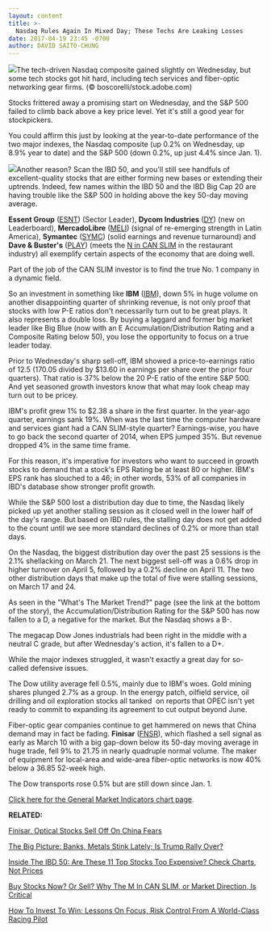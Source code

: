 ```yaml
---
layout: content
title: >-
  Nasdaq Rules Again In Mixed Day; These Techs Are Leaking Losses
date: 2017-04-19 23:45 -0700
author: DAVID SAITO-CHUNG
---
```






![](https://www.investors.com/wp-content/uploads/2017/04/Datacenter-2-BigPic-4.19.17.jpg)The tech-driven Nasdaq composite gained slightly on Wednesday, but some tech stocks got hit hard, including tech services and fiber-optic networking gear firms. (© boscorelli/stock.adobe.com)









Stocks frittered away a promising start on Wednesday, and the S&P 500 failed to climb back above a key price level. Yet it's still a good year for stockpickers.


You could affirm this just by looking at the year-to-date performance of the two major indexes, the Nasdaq composite (up 0.2% on Wednesday, up 8.9% year to date) and the S&P 500 (down 0.2%, up just 4.4% since Jan. 1).


![](https://www.investors.com/wp-content/uploads/2017/04/MP041917-161x300.png)Another reason? Scan the IBD 50, and you'll still see handfuls of excellent-quality stocks that are either forming new bases or extending their uptrends. Indeed, few names within the IBD 50 and the IBD Big Cap 20 are having trouble like the S&P 500 in holding above the key 50-day moving average.


**Essent Group** ([ESNT](https://research.investors.com/quote.aspx?symbol=ESNT)) (Sector Leader), **Dycom Industries** ([DY](https://research.investors.com/quote.aspx?symbol=DY)) (new on Leaderboard), **MercadoLibre** ([MELI](https://research.investors.com/quote.aspx?symbol=MELI)) (signal of re-emerging strength in Latin America), **Symantec** ([SYMC](https://research.investors.com/quote.aspx?symbol=SYMC)) (solid earnings and revenue turnaround) and **Dave & Buster's** ([PLAY](https://research.investors.com/quote.aspx?symbol=PLAY)) (meets the [N in CAN SLIM](https://www.investors.com/ibd-university/can-slim/) in the restaurant industry) all exemplify certain aspects of the economy that are doing well.


Part of the job of the CAN SLIM investor is to find the true No. 1 company in a dynamic field.


So an investment in something like **IBM** ([IBM](https://research.investors.com/quote.aspx?symbol=IBM)), down 5% in huge volume on another disappointing quarter of shrinking revenue, is not only proof that stocks with low P-E ratios don't necessarily turn out to be great plays. It also represents a double loss. By buying a laggard and former big market leader like Big Blue (now with an E Accumulation/Distribution Rating and a Composite Rating below 50), you lose the opportunity to focus on a true leader today.


Prior to Wednesday's sharp sell-off, IBM showed a price-to-earnings ratio of 12.5 (170.05 divided by $13.60 in earnings per share over the prior four quarters). That ratio is 37% below the 20 P-E ratio of the entire S&P 500. And yet seasoned growth investors know that what may look cheap may turn out to be pricey.


IBM's profit grew 1% to $2.38 a share in the first quarter. In the year-ago quarter, earnings sank 19%. When was the last time the computer hardware and services giant had a CAN SLIM-style quarter? Earnings-wise, you have to go back the second quarter of 2014, when EPS jumped 35%. But revenue dropped 4% in the same time frame.


For this reason, it's imperative for investors who want to succeed in growth stocks to demand that a stock's EPS Rating be at least 80 or higher. IBM's EPS rank has slouched to a 46; in other words, 53% of all companies in IBD's database show stronger profit growth.


While the S&P 500 lost a distribution day due to time, the Nasdaq likely picked up yet another stalling session as it closed well in the lower half of the day's range. But based on IBD rules, the stalling day does not get added to the count until we see more standard declines of 0.2% or more than stall days.


On the Nasdaq, the biggest distribution day over the past 25 sessions is the 2.1% shellacking on March 21. The next biggest sell-off was a 0.6% drop in higher turnover on April 5, followed by a 0.2% decline on April 11. The two other distribution days that make up the total of five were stalling sessions, on March 17 and 24.


As seen in the "What's The Market Trend?" page (see the link at the bottom of the story), the Accumulation/Distribution Rating for the S&P 500 has now fallen to a D, a negative for the market. But the Nasdaq shows a B-.


The megacap Dow Jones industrials had been right in the middle with a neutral C grade, but after Wednesday's action, it's fallen to a D+.


While the major indexes struggled, it wasn't exactly a great day for so-called defensive issues.


The Dow utility average fell 0.5%, mainly due to IBM's woes. Gold mining shares plunged 2.7% as a group. In the energy patch, oilfield service, oil drilling and oil exploration stocks all tanked  on reports that OPEC isn't yet ready to commit to expanding its agreement to cut output beyond June.


Fiber-optic gear companies continue to get hammered on news that China demand may in fact be fading. **Finisar** ([FNSR](https://research.investors.com/quote.aspx?symbol=FNSR)), which flashed a sell signal as early as March 10 with a big gap-down below its 50-day moving average in huge trade, fell 9% to 21.75 in nearly quadruple normal volume. The maker of equipment for local-area and wide-area fiber-optic networks is now 40% below a 36.85 52-week high.


The Dow transports rose 0.5% but are still down since Jan. 1.


[Click here for the General Market Indicators chart page](https://www.investors.com/wp-content/uploads/2017/04/IBD1904153113GMI.pdf).


**RELATED:**


[Finisar, Optical Stocks Sell Off On China Fears](https://www.investors.com/news/technology/finisar-optical-stocks-sell-off-on-china-worries/)


[The Big Picture: Banks, Metals Stink Lately; Is Trump Rally Over?](https://www.investors.com/market-trend/the-big-picture/banks-metals-hit-is-trump-bump-over-sp-500-may-give-clues/)


[Inside The IBD 50: Are These 11 Top Stocks Too Expensive? Check Charts, Not Prices](https://www.investors.com/stock-lists/ibd-50/are-these-11-top-tier-stocks-too-expensive-check-charts-not-price/)


[Buy Stocks Now? Or Sell? Why The M In CAN SLIM, or Market Direction, Is Critical](https://www.investors.com/how-to-invest/investors-corner/the-m-in-can-slim-why-market-direction-is-key-to-winning-in-stocks/)


[How To Invest To Win: Lessons On Focus, Risk Control From A World-Class Racing Pilot](https://www.investors.com/how-to-invest/investors-corner/what-a-world-class-air-racer-can-teach-about-winning-in-stocks/)




